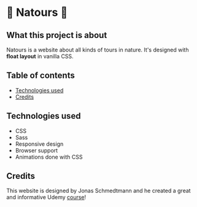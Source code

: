 # :sunflower: Natours :sunflower:

## What this project is about

Natours is a website about all kinds of tours in nature. It's designed with **float layout** in vanilla CSS.

## Table of contents

* [Technologies used](#technologies-used)
* [Credits](#credits)

## Technologies used

- CSS
- Sass
- Responsive design
- Browser support
- Animations done with CSS 

## Credits

This website is designed by Jonas Schmedtmann and he created a great and informative Udemy [course](https://www.udemy.com/course/advanced-css-and-sass/)! 
